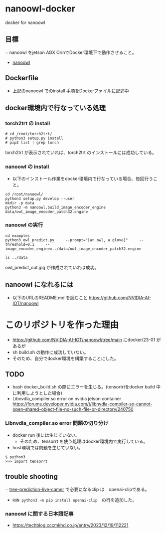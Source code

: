 # nanoowl-docker
docker for nanoowl

## 目標
− nanoowl をjetson AGX OrinでDocker環境下で動作させること。
- [nanoowl](https://github.com/NVIDIA-AI-IOT/nanoowl)

## Dockerfile
- 上記のnanoowl でのinstall 手順をDockerファイルに記述中

## docker環境内で行なっている処理
### torch2trt の install
```commandline
# cd /root/torch2trt/
# python3 setup.py install
# pip3 list | grep torch
```
torch2trt が表示されていれば、torch2trt のインストールには成功している。

### nanoowl の install
- 以下のインストール作業をdocker環境内で行なっている場合、毎回行うこと。

```commandline
cd /root/nanoowl/
python3 setup.py develop --user
mkdir -p data
python3 -m nanoowl.build_image_encoder_engine     data/owl_image_encoder_patch32.engine
```

### nanoowl の実行
```commandline
cd examples
python3 owl_predict.py     --prompt="[an owl, a glove]"     --threshold=0.1     --image_encoder_engine=../data/owl_image_encoder_patch32.engine

ls ../data
```

owl_predict_out.jpg が作成されていれば成功。

## nanoowl になれるには
- 以下のURLのREADME.md を読むこと
https://github.com/NVIDIA-AI-IOT/nanoowl

# このリポジトリを作った理由
- https://github.com/NVIDIA-AI-IOT/nanoowl/tree/main にdocker/23-01 があるが
- sh build.sh の動作に成功していない。
- そのため、自分でdocker環境を構築することにした。


## TODO
- bash docker_build.sh の際にエラーを生じる。(tensortrtをdocker build 中に利用しようとした場合)
- Libnvdla_compiler.so error on nvidia jetson container
https://forums.developer.nvidia.com/t/libnvdla-compiler-so-cannot-open-shared-object-file-no-such-file-or-directory/240750

### Libnvdla_compiler.so error 問題の切り分け
- docker run 後には生じていない。
  - そのため、tensorrt を使う処理はdocker環境内で実行している。
- host環境では問題を生じていない。
```commandline
$ python3
>>> import tensorrt

```

## trouble shooting
− [tree-prediction-live-camer](https://github.com/NVIDIA-AI-IOT/nanoowl?tab=readme-ov-file#example-3---tree-prediction-live-camera)
で必要になるclip は　openai-clipである。
- `RUN python3 -m pip install openai-clip`　の行を追加した。

### nanoowl に関する日本語記事
- https://techblog.cccmkhd.co.jp/entry/2023/12/19/112221
